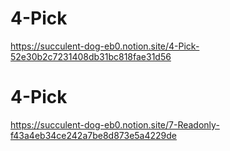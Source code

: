 # 4-Pick
https://succulent-dog-eb0.notion.site/4-Pick-52e30b2c7231408db31bc818fae31d56

# 4-Pick
https://succulent-dog-eb0.notion.site/7-Readonly-f43a4eb34ce242a7be8d873e5a4229de
